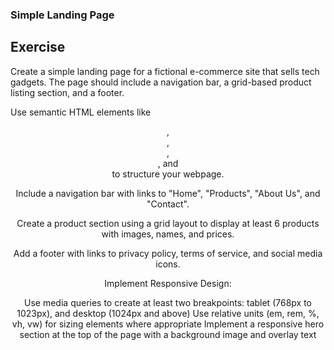 ### Simple Landing Page
## Exercise

Create a simple landing page for a fictional e-commerce site that sells tech gadgets. The page should include a navigation bar, a grid-based product listing section, and a footer.

Use semantic HTML elements like <header>, <nav>, <main>, <section>, and <footer> to structure your webpage.

Include a navigation bar with links to "Home", "Products", "About Us", and "Contact".

Create a product section using a grid layout to display at least 6 products with images, names, and prices.

Add a footer with links to privacy policy, terms of service, and social media icons.

Implement Responsive Design:

Use media queries to create at least two breakpoints: tablet (768px to 1023px), and desktop (1024px and above)
Use relative units (em, rem, %, vh, vw) for sizing elements where appropriate
Implement a responsive hero section at the top of the page with a background image and overlay text
